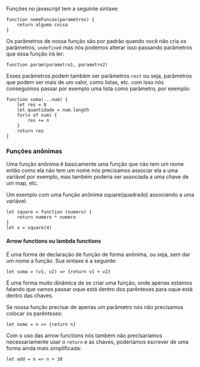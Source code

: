 Funções no javascript tem a seguinte sintaxe:
```
function nomeFuncao(parametros) {
	return alguma coisa
}
```


Os parâmetros de nossa função são por padrão quando você não cria os parâmetros, `undefined` mas nós podemos alterar isso passando parâmetros que essa função irá ler:
```
function param(parametro1, parametro2)
```

Esses parâmetros podem também ser parâmetros `rest` ou seja, parâmetros que podem ser mais de um valor, como listas, etc. com isso nós conseguimos passar por exemplo uma lista como parâmetro, por exemplo:
```
function soma(...num) {
	let res = 0
	let quantidade = num.length
	for(n of num) {
		res += n
	}
	return res
}
```


### Funções anônimas
Uma função anônima é basicamente uma função que não tem um nome então como ela não tem um nome nós precisamos associar ela a uma variável por exemplo, mas também poderia ser associada a uma chave de um map, etc.



Um exemplo com uma função anônima square(quadrado) associando a uma variável:
```
let square = function (numero) {
	return numero * numero
}
let x = square(4)
```

#### Arrow functions ou lambda functions
É uma forma de declaração de função de forma anônima, ou seja, sem dar um nome a função. Sua sintaxe é a seguinte:
```
let soma = (v1, v2) => {return v1 + v2}
```
É uma forma muito dinâmica de se criar uma função, onde apenas estamos falando que vamos passar oque está dentro dos parênteses para oque está dentro das chaves. 

Se nossa função precisar de apenas um parâmetro nós não precisamos colocar os parênteses:
```
let nome = n => {return n}
```

Com o uso das arrow functions nós também não precisaríamos necessariamente usar o `return` e as chaves, poderíamos escrever de uma forma ainda mais simplificada:
```
let add = n => n + 10
```